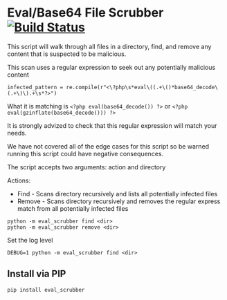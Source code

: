 Eval/Base64 File Scrubber [![Build Status](https://travis-ci.org/michigan-com/eval_scrubber.svg?branch=master)](https://travis-ci.org/michigan-com/eval_scrubber)
=========================

This script will walk through all files in a directory, find, and remove
any content that is suspected to be malicious.

This scan uses a regular expression to seek out any potentially malicious content

```
infected_pattern = re.compile(r"<\?php\s*eval\((.+\()*base64_decode\(.+\)\).+\s*?>")
```

What it is matching is `<?php eval(base64_decode()) ?>` or `<?php eval(gzinflate(base64_decode())) ?>`

It is strongly advized to check that this regular expression will match your needs.

We have not covered all of the edge cases for this script so be warned running this
script could have negative consequences.

The script accepts two arguments: action and directory

Actions:

* Find - Scans directory recursively and lists all potentially infected files
* Remove - Scans directory recursively and removes the regular express match
from all potentially infected files

```
python -m eval_scrubber find <dir>
python -m eval_scrubber remove <dir>
```

Set the log level
```
DEBUG=1 python -m eval_scrubber find <dir>
```

Install via PIP
---------------

```
pip install eval_scrubber
```
